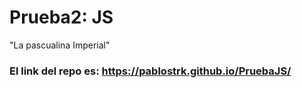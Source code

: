 # Prueba2: JS

"La pascualina Imperial"

### El link del repo es: https://pablostrk.github.io/PruebaJS/
